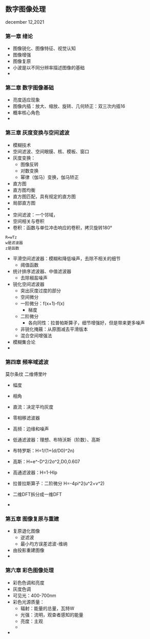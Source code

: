## 数字图像处理  
december 12,2021  

### 第一章 绪论 
- 图像锐化、图像特征、视觉认知  
- 图像增强  
- 图像复原  
- 小波是以不同分辨率描述图像的基础  
- 
### 第二章 数字图像基础 
- 亮度适应现象  
- 图像内插：放大、缩放、旋转、几何矫正：双三次内插16  
- 概率核心角色  
- 

### 第三章 灰度变换与空间滤波  
- 模糊技术  
- 空间滤波、空间眼膜、核、模板、窗口  
- 灰度变换：  
  - 图像反转  
  - 对数变换  
  - 幂律（伽马）变换，伽马矫正  
- 直方图  
- 直方图均衡  
- 直方图匹配，具有规定的直方图  
- 局部直方图  
- 
- 空间滤波：一个邻域，  
- 空间相关与卷积  
- 卷积：函数与单位冲击响应的卷积，拷贝旋转180°  
```
R=wTz  
w是滤波器  
z是函数  
```
- 平滑空间滤波器：模糊和降低噪声，去除不相关的细节  
  - 阈值函数  
- 统计排序滤波器、中值滤波器  
  - 去除椒盐噪声  
- 锐化空间滤波器  
  - 突出灰度过度的部分  
  - 空间微分  
  - 一阶微分：f(x+1)-f(x)  
    - 梯度  
  - 二阶微分  
    - 各向同性：拉普帕斯算子，细节增强好，但是带来更多噪声    
  - 非锐化掩蔽：从原图减去平滑版本  
  - 混合空间增强法  
- 模糊集合论  
- 

### 第四章 频率域滤波 
莫尔条纹
二维傅里叶  
- 幅度  
- 相角  
- 直流：决定平均灰度  
- 零相移滤波器  
- 高频：边缘和噪声  
- 低通滤波器：理想、布特沃斯（阶数）、高斯  
- 布特罗斯：H=1/(1+(d/D0)^2n)  
- 高斯：H=e^-D^2/2σ^2,D0,0.607

- 高通滤波器：H=1-Hlp  
- 拉普拉斯算子：二阶微分 H=-4pi^2(u^2+v^2)  
- 二维DFT拆分成一维DFT  
-   
### 第五章 图像复原与重建  
- 复原退化图像  
  - 逆滤波  
  - 最小均方误差滤波-维纳  
- 由投影重建图像  
- 
### 第六章 彩色图像处理  
- 彩色色调和亮度  
- 灰度色调  
- 可见光：400-700nm
- 彩色光源质量：
  - 辐射：能量的总量，瓦特W
  - 光强：流明，观查者感知的能量
  - 亮度：主观  
  -   
- 
